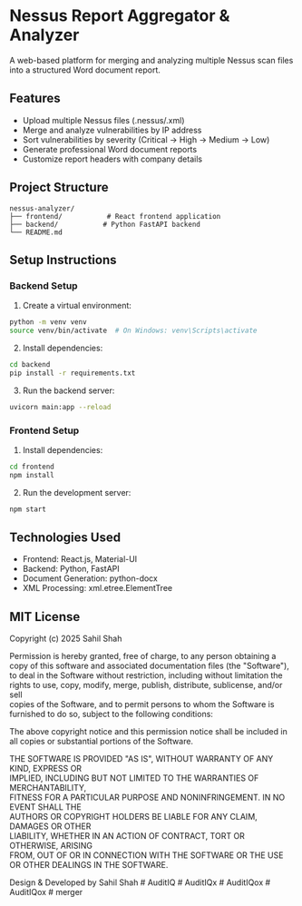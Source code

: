 # Nessus Report Aggregator & Analyzer

A web-based platform for merging and analyzing multiple Nessus scan files into a structured Word document report.

## Features

- Upload multiple Nessus files (.nessus/.xml)
- Merge and analyze vulnerabilities by IP address
- Sort vulnerabilities by severity (Critical → High → Medium → Low)
- Generate professional Word document reports
- Customize report headers with company details

## Project Structure

```
nessus-analyzer/
├── frontend/           # React frontend application
├── backend/           # Python FastAPI backend
└── README.md
```

## Setup Instructions

### Backend Setup

1. Create a virtual environment:
```bash
python -m venv venv
source venv/bin/activate  # On Windows: venv\Scripts\activate
```

2. Install dependencies:
```bash
cd backend
pip install -r requirements.txt
```

3. Run the backend server:
```bash
uvicorn main:app --reload
```

### Frontend Setup

1. Install dependencies:
```bash
cd frontend
npm install
```

2. Run the development server:
```bash
npm start
```

## Technologies Used

- Frontend: React.js, Material-UI
- Backend: Python, FastAPI
- Document Generation: python-docx
- XML Processing: xml.etree.ElementTree

## MIT License

Copyright (c) 2025 Sahil Shah

Permission is hereby granted, free of charge, to any person obtaining a copy
of this software and associated documentation files (the "Software"), to deal
in the Software without restriction, including without limitation the rights
to use, copy, modify, merge, publish, distribute, sublicense, and/or sell    
copies of the Software, and to permit persons to whom the Software is        
furnished to do so, subject to the following conditions:                     

The above copyright notice and this permission notice shall be included in   
all copies or substantial portions of the Software.                          

THE SOFTWARE IS PROVIDED "AS IS", WITHOUT WARRANTY OF ANY KIND, EXPRESS OR   
IMPLIED, INCLUDING BUT NOT LIMITED TO THE WARRANTIES OF MERCHANTABILITY,     
FITNESS FOR A PARTICULAR PURPOSE AND NONINFRINGEMENT. IN NO EVENT SHALL THE  
AUTHORS OR COPYRIGHT HOLDERS BE LIABLE FOR ANY CLAIM, DAMAGES OR OTHER       
LIABILITY, WHETHER IN AN ACTION OF CONTRACT, TORT OR OTHERWISE, ARISING      
FROM, OUT OF OR IN CONNECTION WITH THE SOFTWARE OR THE USE OR OTHER DEALINGS 
IN THE SOFTWARE.


Design & Developed by Sahil Shah
#   A u d i t I Q  
 #   A u d i t I Q x  
 #   A u d i t I Q o x  
 #   A u d i t I Q o x  
 #   m e r g e r  
 
